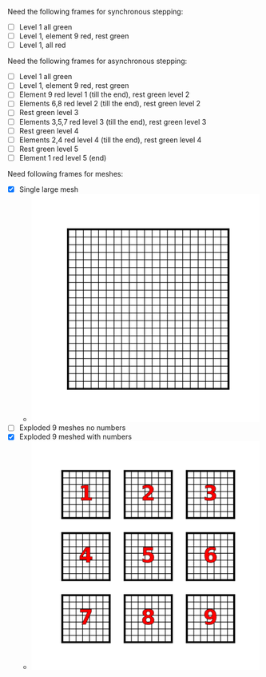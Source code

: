 Need the following frames for synchronous stepping:

- [ ] Level 1 all green
- [ ] Level 1, element 9 red, rest green
- [ ] Level 1, all red

Need the following frames for asynchronous stepping:

- [ ] Level 1 all green
- [ ] Level 1, element 9 red, rest green
- [ ] Element 9 red level 1 (till the end), rest green level 2
- [ ] Elements 6,8 red level 2 (till the end), rest green level 2
- [ ] Rest green level 3
- [ ] Elements 3,5,7 red level 3 (till the end), rest green level 3
- [ ] Rest green level 4
- [ ] Elements 2,4 red level 4 (till the end), rest green level 4
- [ ] Rest green level 5
- [ ] Element 1 red level 5 (end)

Need following frames for meshes:

- [x] Single large mesh
  - ![](images/together.png)
- [ ] Exploded 9 meshes no numbers
- [x] Exploded 9 meshed with numbers
  - ![](images/exploded.png)